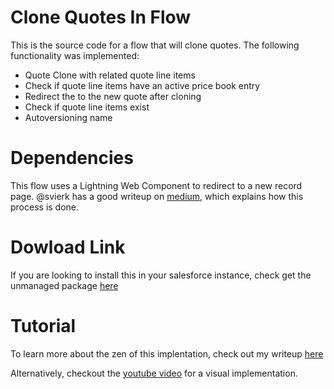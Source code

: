 # Clone Quotes In Flow

This is the source code for a flow that will clone quotes. The following functionality was implemented:
- Quote Clone with related quote line items
- Check if quote line items have an active price book entry
- Redirect the to the new quote after cloning
- Check if quote line items exist
- Autoversioning name

# Dependencies

This flow uses a Lightning Web Component to redirect to a new record page. @svierk has a good writeup on [medium](https://javascript.plainenglish.io/how-to-open-a-record-page-from-salesforce-flow-using-lwc-a8a94bc0c9ba), which explains how this process is done.

# Dowload Link

If you are looking to install this in your salesforce instance, check get the unmanaged package [here](https://www.1sync.co/quote-clone-sign-up)

# Tutorial

To learn more about the zen of this implentation, check out my writeup [here](https://medium.com/@justin.wills_27437/clone-quotes-in-salesforce-using-flows-tutorial-249a44044830)

Alternatively, checkout the [youtube video](https://youtu.be/M6GV5TWK6OE) for a visual implementation.
